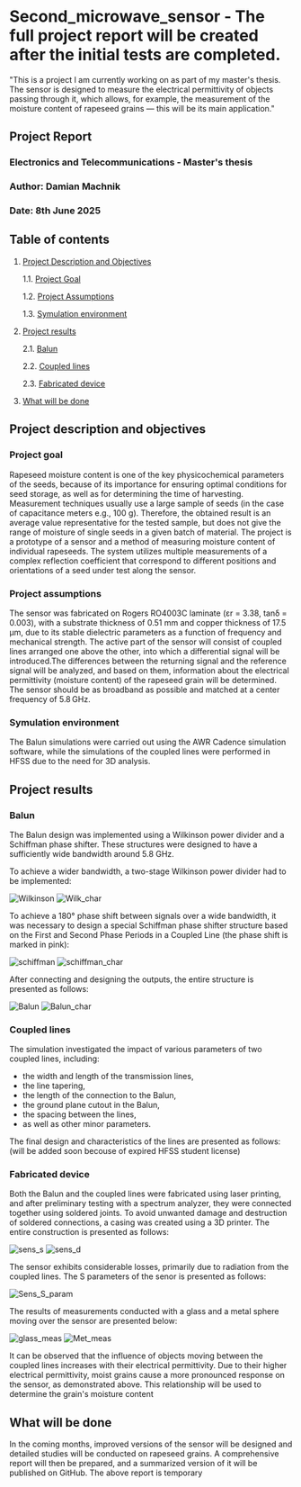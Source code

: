 # Second_microwave_sensor - The full project report will be created after the initial tests are completed.
"This is a project I am currently working on as part of my master's thesis. The sensor is designed to measure the electrical permittivity of objects passing through it, which allows, for example, the measurement of the moisture content of rapeseed grains — this will be its main application."

## Project Report
### Electronics and Telecommunications - Master's thesis
### Author: Damian Machnik
### Date: 8th June 2025

## Table of contents
1. [Project Description and Objectives](#project-description-and-objectives)
   
   1.1. [Project Goal](#project-goal)
   
   1.2. [Project Assumptions](#project-assumptions)

   1.3. [Symulation environment](#symulation-environment)
  
2. [Project results](#project-results)
   
   2.1. [Balun](#Balun)
   
   2.2. [Coupled lines](#Coupled-lines)

   2.3. [Fabricated device](#fabricated-device)
   
3. [What will be done](#What-will-be-done)

## Project description and objectives

### Project goal
Rapeseed moisture content is one of the key physicochemical parameters of the seeds, because of its importance for ensuring optimal conditions for seed storage, as well as for determining the time of harvesting.  Measurement techniques usually use a large sample of seeds (in the case of capacitance meters e.g., 100 g). Therefore, the obtained result is an average value representative for the tested sample, but does not give the range of moisture of single seeds in a given batch of material. The project is a prototype of a sensor and a method of measuring moisture content of individual rapeseeds. The system utilizes multiple measurements of a complex reflection coefficient that correspond to different positions and orientations of a seed under test along the sensor.

### Project assumptions
The sensor was fabricated on Rogers RO4003C laminate (εr = 3.38, tanδ = 0.003), with a substrate thickness of 0.51 mm and copper thickness of 17.5 μm, due to its stable dielectric parameters as a function of frequency and mechanical strength.
The active part of the sensor will consist of coupled lines arranged one above the other, into which a differential signal will be introduced.The differences between the returning signal and the reference signal will be analyzed, and based on them, information about the electrical permittivity (moisture content) of the rapeseed grain will be determined.
The sensor should be as broadband as possible and matched at a center frequency of 5.8 GHz.

### Symulation environment 
The Balun simulations were carried out using the AWR Cadence simulation software, while the simulations of the coupled lines were performed in HFSS due to the need for 3D analysis.


## Project results

### Balun 
The Balun design was implemented using a Wilkinson power divider and a Schiffman phase shifter. These structures were designed to have a sufficiently wide bandwidth around 5.8 GHz.

To achieve a wider bandwidth, a two-stage Wilkinson power divider had to be implemented:

![Wilkinson](images/Wilkinson.jpg)
![Wilk_char](images/Wilk_char.jpg)

To achieve a 180° phase shift between signals over a wide bandwidth, it was necessary to design a special Schiffman phase shifter structure based on the First and Second Phase Periods in a Coupled Line (the phase shift is marked in pink):

![schiffman](images/schiffman.jpg)
![schiffman_char](images/schiffman_char.jpg)

After connecting and designing the outputs, the entire structure is presented as follows:

![Balun](images/Balun.jpg)
![Balun_char](images/Balun_char.jpg)

### Coupled lines
The simulation investigated the impact of various parameters of two coupled lines, including:
- the width and length of the transmission lines,
- the line tapering,
- the length of the connection to the Balun,
- the ground plane cutout in the Balun,
- the spacing between the lines,
- as well as other minor parameters.

The final design and characteristics of the lines are presented as follows:
(will be added soon becouse of expired HFSS student license)

### Fabricated device
Both the Balun and the coupled lines were fabricated using laser printing, and after preliminary testing with a spectrum analyzer, they were connected together using soldered joints.
To avoid unwanted damage and destruction of soldered connections, a casing was created using a 3D printer.
The entire construction is presented as follows:

![sens_s](images/sens_s.jpeg)
![sens_d](images/sens_d.jpeg)

The sensor exhibits considerable losses, primarily due to radiation from the coupled lines. The S parameters of the senor is presented as follows: 

![Sens_S_param](images/Sens_S_param.jpg)

The results of measurements conducted with a glass and a metal sphere moving over the sensor are presented below:

![glass_meas](images/glass_meas.jpg)
![Met_meas](images/Met_meas.jpg)


It can be observed that the influence of objects moving between the coupled lines increases with their electrical permittivity. 
Due to their higher electrical permittivity, moist grains cause a more pronounced response on the sensor, as demonstrated above. This relationship will be used to determine the grain's moisture content

## What will be done
In the coming months, improved versions of the sensor will be designed and detailed studies will be conducted on rapeseed grains. A comprehensive report will then be prepared, and a summarized version of it will be published on GitHub. The above report is temporary
